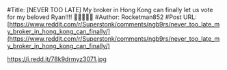 #Title: [NEVER TOO LATE] My broker in Hong Kong can finally let us vote for my beloved Ryan!!!! 💎🙌🏻🚀🦍
#Author: Rocketman852
#Post URL: [https://www.reddit.com/r/Superstonk/comments/ngb9rs/never_too_late_my_broker_in_hong_kong_can_finally/](https://www.reddit.com/r/Superstonk/comments/ngb9rs/never_too_late_my_broker_in_hong_kong_can_finally/)


https://i.redd.it/78k9drmyz3071.jpg